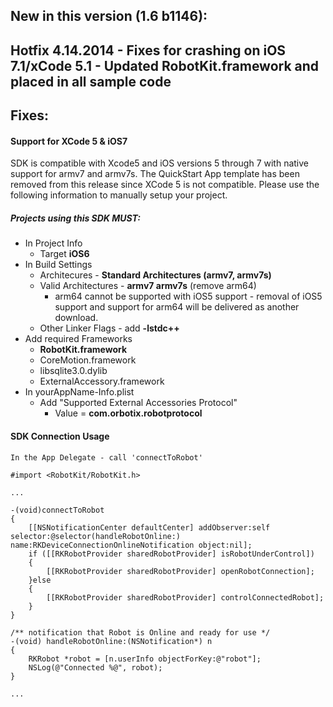 ## New in this version (1.6 b1146):

## Hotfix 4.14.2014 - Fixes for crashing on iOS 7.1/xCode 5.1 - Updated RobotKit.framework and placed in all sample code

## Fixes:

#### Support for XCode 5 & iOS7

SDK is compatible with Xcode5 and iOS versions 5 through 7 with native support for armv7 and armv7s.  The QuickStart App template has been removed from this release since XCode 5 is not compatible.  Please use the following information to manually setup your project.  

##### Projects using this SDK MUST:
 * In Project Info
    * Target **iOS6**
 * In Build Settings
 	* Architecures - **Standard Architectures (armv7, armv7s)**
 	* Valid Architectures - **armv7 armv7s** (remove arm64)
 		* arm64 cannot be supported with iOS5 support - removal of iOS5 support and support for arm64 will be delivered as another download.
 	* Other Linker Flags - add **-lstdc++**
 * Add required Frameworks
 	* **RobotKit.framework**
 	* CoreMotion.framework
 	* libsqlite3.0.dylib
 	* ExternalAccessory.framework
 * In yourAppName-Info.plist
 	* Add "Supported External Accessories Protocol"
 		* Value = **com.orbotix.robotprotocol**
 	 

#### SDK Connection Usage

	In the App Delegate - call 'connectToRobot'

	#import <RobotKit/RobotKit.h>
	
	...
	
	-(void)connectToRobot 
	{	
		[[NSNotificationCenter defaultCenter] addObserver:self selector:@selector(handleRobotOnline:) name:RKDeviceConnectionOnlineNotification object:nil];
		if ([[RKRobotProvider sharedRobotProvider] isRobotUnderControl]) 
		{
			[[RKRobotProvider sharedRobotProvider] openRobotConnection];
		}else
		{
			[[RKRobotProvider sharedRobotProvider] controlConnectedRobot];
		}
	}
	
	/** notification that Robot is Online and ready for use */
	-(void) handleRobotOnline:(NSNotification*) n
	{
		RKRobot *robot = [n.userInfo objectForKey:@"robot"];
		NSLog(@"Connected %@", robot);
	}

	...


 	




